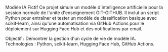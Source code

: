 Modèle IA Fictif
Ce projet simule un modèle d'intelligence artificielle pour la session normale de l'unité d'enseignement GIT-GITHUB. Il inclut un script Python pour entraîner et tester un modèle de classification basique avec scikit-learn, ainsi qu'une automatisation via GitHub Actions pour le déploiement sur Hugging Face Hub et des notifications par email.

Objectif : Démontrer la gestion d'un cycle de vie de modèle IA.
Technologies : Python, scikit-learn, Hugging Face Hub, GitHub Actions.
